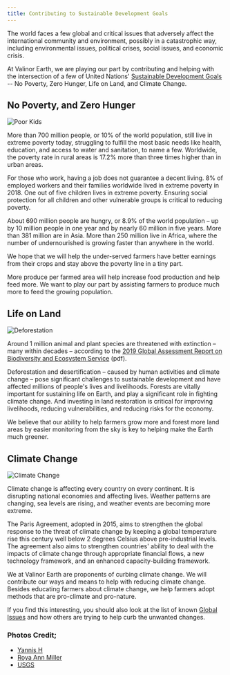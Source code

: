 ```yaml
---
title: Contributing to Sustainable Development Goals
---
```


The world faces a few global and critical issues that adversely affect the international community and environment, possibly in a catastrophic way, including environmental issues, political crises, social issues, and economic crisis.

At Valinor Earth, we are playing our part by contributing and helping with the intersection of a few of United Nations' [Sustainable Development Goals](https://www.un.org/sustainabledevelopment/sustainable-development-goals/) -- No Poverty, Zero Hunger, Life on Land, and Climate Change.

## No Poverty, and Zero Hunger

![Poor Kids](/img/blog/2020-09-poor-kids-indonesia.jpg)

More than 700 million people, or 10% of the world population, still live in extreme poverty today, struggling to fulfill the most basic needs like health, education, and access to water and sanitation, to name a few. Worldwide, the poverty rate in rural areas is 17.2% more than three times higher than in urban areas.

For those who work, having a job does not guarantee a decent living. 8% of employed workers and their families worldwide lived in extreme poverty in 2018. One out of five children lives in extreme poverty. Ensuring social protection for all children and other vulnerable groups is critical to reducing poverty.

About 690 million people are hungry, or 8.9% of the world population – up by 10 million people in one year and by nearly 60 million in five years. More than 381 million are in Asia. More than 250 million live in Africa, where the number of undernourished is growing faster than anywhere in the world.

We hope that we will help the under-served farmers have better earnings from their crops and stay above the poverty line in a tiny part.

More produce per farmed area will help increase food production and help feed more. We want to play our part by assisting farmers to produce much more to feed the growing population.

## Life on Land

![Deforestation](/img/blog/2020-09-deforestation.jpg)

Around 1 million animal and plant species are threatened with extinction – many within decades – according to the [2019 Global Assessment Report on Biodiversity and Ecosystem Service](https://ipbes.net/sites/default/files/2020-02/ipbes_global_assessment_report_summary_for_policymakers_en.pdf) (pdf).

Deforestation and desertification – caused by human activities and climate change – pose significant challenges to sustainable development and have affected millions of people's lives and livelihoods. Forests are vitally important for sustaining life on Earth, and play a significant role in fighting climate change. And investing in land restoration is critical for improving livelihoods, reducing vulnerabilities, and reducing risks for the economy.

We believe that our ability to help farmers grow more and forest more land areas by easier monitoring from the sky is key to helping make the Earth much greener.

## Climate Change

![Climate Change](/img/blog/2020-09-climate-change.jpg)

Climate change is affecting every country on every continent. It is disrupting national economies and affecting lives. Weather patterns are changing, sea levels are rising, and weather events are becoming more extreme.

The Paris Agreement, adopted in 2015, aims to strengthen the global response to the threat of climate change by keeping a global temperature rise this century well below 2 degrees Celsius above pre-industrial levels. The agreement also aims to strengthen countries' ability to deal with the impacts of climate change through appropriate financial flows, a new technology framework, and an enhanced capacity-building framework.

We at Valinor Earth are proponents of curbing climate change. We will contribute our ways and means to help with reducing climate change. Besides educating farmers about climate change, we help farmers adopt methods that are pro-climate and pro-nature.

If you find this interesting, you should also look at the list of known [Global Issues](https://en.wikipedia.org/wiki/List_of_global_issues) and how others are trying to help curb the unwanted changes.

### Photos Credit;

- [Yannis H](https://unsplash.com/@yanphotobook)
- [Roya Ann Miller](https://unsplash.com/@royaannmiller)
- [USGS](https://unsplash.com/@usgs)
